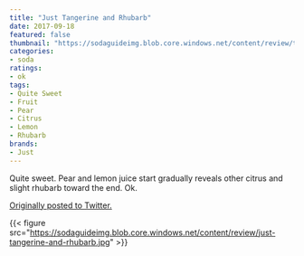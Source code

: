 ```yaml
---
title: "Just Tangerine and Rhubarb"
date: 2017-09-18
featured: false
thumbnail: "https://sodaguideimg.blob.core.windows.net/content/review/thumbs/just-tangerine-and-rhubarb.jpg"
categories:
- soda
ratings:
- ok
tags:
- Quite Sweet
- Fruit
- Pear
- Citrus
- Lemon
- Rhubarb
brands:
- Just
---
```


Quite sweet. Pear and lemon juice start gradually reveals other citrus and slight rhubarb toward the end. Ok.

[Originally posted to Twitter.](https://twitter.com/Cavorter/status/909845502673354752)

{{< figure src="https://sodaguideimg.blob.core.windows.net/content/review/just-tangerine-and-rhubarb.jpg" >}}

